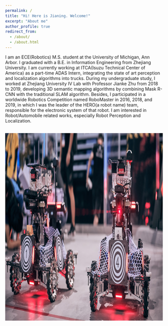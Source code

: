 ```yaml
---
permalink: /
title: "Hi! Here is Jianing. Welcome!"
excerpt: "About me"
author_profile: true
redirect_from: 
  - /about/
  - /about.html
---
```


I am an ECE(Robotics) M.S. student at the University of Michigan, Ann Arbor. I graduated with a B.E. in Information Engineering from Zhejiang University. I am currently working at ITCA(Isuzu Technical Center of America) as a part-time ADAS Intern, integrating the state of art perception and localization algorithms into trucks. During my undergraduate study, I worked at Zhejiang University IV Lab with Professor Jianke Zhu from 2018 to 2019, developing 3D semantic mapping algorithms by combining Mask R-CNN with the traditional SLAM algorithm. Besides, I participated in a worldwide Robotics Competition named RoboMaster in 2016, 2018, and 2019, in which I was the leader of the HERO(a robot name) team, responsible for the electronic system of that robot. I am interested in Robot/Automobile related works, especially Robot Perception and Localization.

<br/><img src='/images/about-bg.jpg' height='600' width='600'>